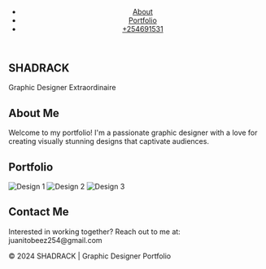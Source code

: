 <!DOCTYPE html>
<html lang="en">
<head>
  <meta charset="UTF-8">
  <meta name="viewport" content="width=device-width, initial-scale=1.0">
  <title>SHADRACK NDUNG'U </title>
  <link rel="stylesheet" href="styles.css">
  <!-- Add any additional CSS or libraries here -->
</head>
<body>
  <header>
    <nav>
      <ul>
        <li><a href="#about">About</a></li>
        <li><a href="#portfolio">Portfolio</a></li>
        <li><a href="#contact">+254691531</a></li>
      </ul>
    </nav>
  </header>
  
  <section class="hero">
    <div class="hero-content">
      <h1>SHADRACK</h1>
      <p>Graphic Designer Extraordinaire</p>
    </div>
  </section>
  
  <section id="about">
    <div class="container">
      <h2>About Me</h2>
      <p>Welcome to my portfolio! I'm a passionate graphic designer with a love for creating visually stunning designs that captivate audiences.</p>
    </div>
  </section>
  
  <section id="portfolio">
    <div class="container">
      <h2>Portfolio</h2>
      <div class="gallery">
        <img src="image1.jpg" alt="Design 1">
        <img src="image2.jpg" alt="Design 2">
        <img src="image3.jpg" alt="Design 3">
        <!-- Add more images as needed -->
      </div>
    </div>
  </section>
  
  <section id="contact">
    <div class="container">
      <h2>Contact Me</h2>
      <p>Interested in working together? Reach out to me at: juanitobeez254@gmail.com</p>
    </div>
  </section>

  <footer>
    <div class="container">
      <p>&copy; 2024 SHADRACK | Graphic Designer Portfolio</p>
    </div>
  </footer>
</body>
</html>
